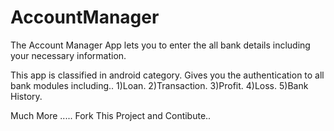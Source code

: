 # AccountManager
The Account Manager App lets you to enter the all bank details including your necessary information.

This app is classified in android category. Gives you the authentication to all bank modules including..
1)Loan.
2)Transaction.
3)Profit.
4)Loss.
5)Bank History.

Much More ..... Fork This Project and Contibute..

